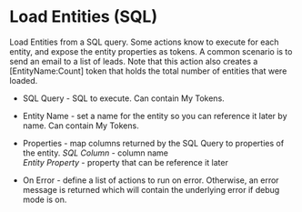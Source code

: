 # Load Entities (SQL)

Load Entities from a SQL query. Some actions know to execute for each entity, and expose the entity properties as tokens. A common scenario is to send an email to a list of leads. Note that this action also creates a [EntityName:Count] token that holds the total number of entities that were loaded.

* SQL Query - SQL to execute. Can contain My Tokens.
* Entity Name - set a name for the entity so you can reference it later by name. Can contain My Tokens.
* Properties - map columns returned by the SQL Query to properties of the entity.
             *SQL Column* - column name      
             *Entity Property* - property that can be reference it later

*  On Error - define a list of actions to run on error. Otherwise, an error message is returned which will contain the underlying error if debug mode is on.
